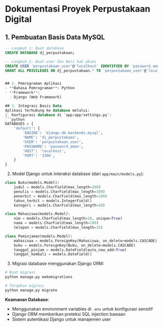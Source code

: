 # Dokumentasi Proyek Perpustakaan Digital

## 1. Pembuatan Basis Data MySQL
```sql
-- Langkah 1: Buat database
CREATE DATABASE dj_perpustakaan;

-- Langkah 2: Buat user dan beri hak akses
CREATE USER 'perpustakaan_user'@'localhost' IDENTIFIED BY 'password_aman';
GRANT ALL PRIVILEGES ON dj_perpustakaan.* TO 'perpustakaan_user'@'localhost';


## 2. Pemrograman Aplikasi
- **Bahasa Pemrograman**: Python
- **Framework**: 
  - Django (Web Framework)

## 3. Integrasi Basis Data
Aplikasi terhubung ke database melalui:
1. Konfigurasi database di `app/app/settings.py`:
```python
DATABASES = {
    'default': {
        'ENGINE': 'django.db.backends.mysql',
        'NAME': 'dj_perpustakaan',
        'USER': 'perpustakaan_user',
        'PASSWORD': 'password_aman',
        'HOST': 'localhost',
        'PORT': '3306',
    }
}
```

2. Model Django untuk interaksi database (dari `app/main/models.py`):
```python
class Buku(models.Model):
    judul = models.CharField(max_length=200)
    penulis = models.CharField(max_length=100)
    penerbit = models.CharField(max_length=100)
    tahun_terbit = models.IntegerField()
    kategori = models.CharField(max_length=50)

class Mahasiswa(models.Model):
    nim = models.CharField(max_length=10, unique=True)
    nama = models.CharField(max_length=100)
    telepon = models.CharField(max_length=15)

class Peminjaman(models.Model):
    mahasiswa = models.ForeignKey(Mahasiswa, on_delete=models.CASCADE)
    buku = models.ForeignKey(Buku, on_delete=models.CASCADE)
    tanggal_pinjam = models.DateField(auto_now_add=True)
    tanggal_kembali = models.DateField()
```

3. Migrasi database menggunakan Django ORM:
```bash
# Buat migrasi
python manage.py makemigrations

# Terapkan migrasi
python manage.py migrate
```

**Keamanan Database**:
- Menggunakan environment variables di `.env` untuk konfigurasi sensitif
- Django ORM memberikan proteksi SQL injection bawaan
- Sistem autentikasi Django untuk manajemen user
